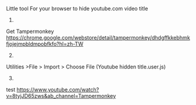 Little tool For your browser to hide youtube.com video title

1. 
Get Tampermonkey
https://chrome.google.com/webstore/detail/tampermonkey/dhdgffkkebhmkfjojejmpbldmpobfkfo?hl=zh-TW

2. 
Utilities >File > Import > Choose File (Youtube hidden title.user.js)


3. 
test
https://www.youtube.com/watch?v=8tyjJD65zws&ab_channel=Tampermonkey
